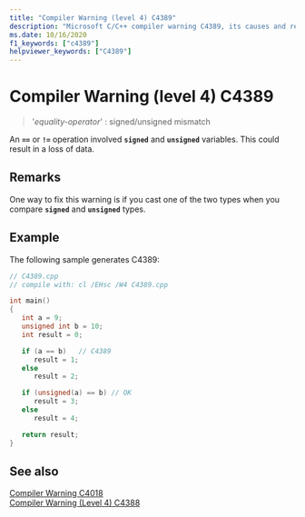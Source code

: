 ```yaml
---
title: "Compiler Warning (level 4) C4389"
description: "Microsoft C/C++ compiler warning C4389, its causes and resolution."
ms.date: 10/16/2020
f1_keywords: ["c4389"]
helpviewer_keywords: ["C4389"]
---
```

# Compiler Warning (level 4) C4389

> '*equality-operator*' : signed/unsigned mismatch

An **`==`** or **`!=`** operation involved **`signed`** and **`unsigned`** variables. This could result in a loss of data.

## Remarks

One way to fix this warning is if you cast one of the two types when you compare **`signed`** and **`unsigned`** types.

## Example

The following sample generates C4389:

```cpp
// C4389.cpp
// compile with: cl /EHsc /W4 C4389.cpp

int main()
{
   int a = 9;
   unsigned int b = 10;
   int result = 0;

   if (a == b)   // C4389
      result = 1;
   else
      result = 2;

   if (unsigned(a) == b) // OK
      result = 3;
   else
      result = 4;

   return result;
}
```

## See also

[Compiler Warning C4018](compiler-warning-level-3-c4018.md)\
[Compiler Warning (Level 4) C4388](c4388.md)
